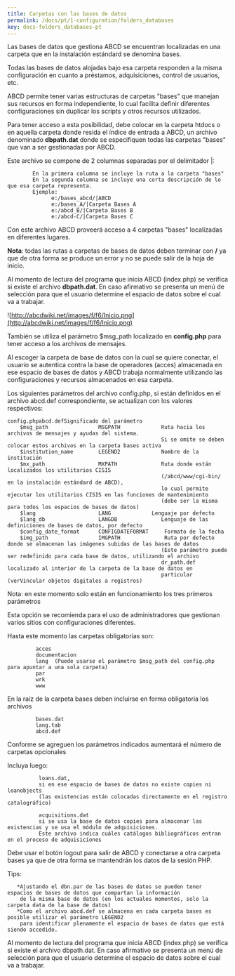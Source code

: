 ```yaml
---
title: Carpetas con las bases de datos
permalink: /docs/pt/1-configuration/folders_databases
key: docs-folders_databases-pt
---
```



Las bases de datos que gestiona ABCD se encuentran localizadas en una carpeta que en la instalación estándard se denomina bases.

Todas las bases de datos alojadas bajo esa carpeta responden a la misma configuración en cuanto a préstamos, adquisiciones, control de usuarios, etc.

ABCD permite tener varias estructuras de carpetas "bases" que manejan sus recursos en forma independiente, lo cual facilita definir diferentes configuraciones sin duplicar los scripts y otros recursos utilizados.

Para tener acceso a esta posibilidad, debe colocar en la carpeta htdocs o en aquella carpeta donde resida el índice de entrada a ABCD, un archivo denominado **dbpath.dat** donde se especifiquen todas las carpetas "bases" que van a ser gestionadas por ABCD.

Este archivo se compone de 2 columnas separadas por el delimitador \|:

```
        En la primera columna se incluye la ruta a la carpeta "bases"
        En la segunda columna se incluye una corta descripción de lo que esa carpeta representa.
        Ejemplo:
              e:/bases_abcd/|ABCD
              e:/bases_A/|Carpeta Bases A
              e:/abcd_B/|Carpeta Bases B
              e:/abcd-C/|Carpeta Bases C

```

Con este archivo ABCD proveerá acceso a 4 carpetas "bases" localizadas en diferentes lugares.

**Nota**: todas las rutas a carpetas de bases de datos deben terminar con **/** ya que de otra forma se produce un error y no se puede salir de la hoja de inicio.

Al momento de lectura del programa que inicia ABCD (index.php) se verifica si existe el archivo **dbpath.dat**. En caso afirmativo se presenta un menú de selección para que el usuario determine el espacio de datos sobre el cual va a trabajar.

![http://abcdwiki.net/images/f/f6/Inicio.png](http://abcdwiki.net/images/f/f6/Inicio.png)

También se utiliza el parámetro $msg_path localizado en **config.php** para tener acceso a los archivos de mensajes.

Al escoger la carpeta de base de datos con la cual se quiere conectar, el usuario se autentica contra la base de operadores (acces) almacenada en ese espacio de bases de datos y ABCD trabaja normalmente utilizando las configuraciones y recursos almacenados en esa carpeta.

Los siguientes parámetros del archivo config.php, si están definidos en el archivo abcd.def correspondiente, se actualizan con los valores respectivos:

```
config.phpabcd.defSignificado del parámetro
    $msg_path                MSGPATH             Ruta hacia los archivos de mensajes y ayudas del sistema.
                                                 Si se omite se deben colocar estos archivos en la carpeta bases activa
    $institution_name        LEGEND2             Nombre de la institución
    $mx_path                 MXPATH              Ruta donde están localizados los utilitarios CISIS
                                                 (/abcd/www/cgi-bin/ en la instalación estándard de ABCD),
                                                 lo cual permite ejecutar los utilitarios CISIS en las funciones de mantenimiento
                                                 (debe ser la misma para todos los espacios de bases de datos)
    $lang                    LANG  	          Lenguaje por defecto
    $lang_db                 LANGDB              Lenguaje de las definiciones de bases de datos, por defecto
    $config_date_format      CONFIGDATEFORMAT 	  Formato de la fecha
    $img_path                IMGPATH 	          Ruta por defecto donde se almacenan las imágenes subidas de las bases de datos
                                                 (Este parámetro puede ser redefinido para cada base de datos, utilizando el archivo
                                                 dr_path.def localizado al interior de la carpeta de la base de datos en
                                                 particular (verVincular objetos digitales a registros)

```

Nota: en este momento solo están en funcionamiento los tres primeros parámetros

Esta opción se recomienda para el uso de administradores que gestionan varios sitios con configuraciones diferentes.

Hasta este momento las carpetas obligatorias son:

```
         acces
         documentacion
         lang  (Puede usarse el parámetro $msg_path del config.php para apuntar a una sola carpeta)
         par
         wrk
         www

```

En la raíz de la carpeta bases deben incluirse en forma obligatoria los archivos

```
         bases.dat
         lang.tab
         abcd.def

```

Conforme se agreguen los parámetros indicados aumentará el número de carpetas opcionales

Incluya luego:

```
          loans.dat,
          si en ese espacio de bases de datos no existe copies ni loanobjects
          (las existencias están colocadas directamente en el registro catalográfico)

```

```
          acquisitions.dat
          si se usa la base de datos copies para almacenar las existencias y se usa el módulo de adquisiciones.
          Este archivo indica cuáles catálogos bibliográficos entran en el proceso de adquisiciones

```

Debe usar el botón logout para salir de ABCD y conectarse a otra carpeta bases ya que de otra forma se mantendrán los datos de la sesión PHP.

Tips:

```
   *Ajustando el dbn.par de las bases de datos se pueden tener espacios de bases de datos que compartan la información
    de la misma base de datos (en los actuales momentos, solo la carpeta data de la base de datos)
   *Como el archivo abcd.def se almacena en cada carpeta bases es posible utilizar el parámetro LEGEND2
    para identificar plenamente el espacio de bases de datos que está siendo accedido.

```

Al momento de lectura del programa que inicia ABCD (index.php) se verifica si existe el archivo dbpath.dat. En caso afirmativo se presenta un menú de selección para que el usuario determine el espacio de datos sobre el cual va a trabajar.
